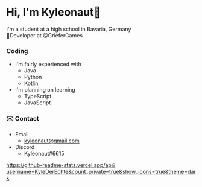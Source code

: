 # Hi, I'm Kyleonaut👋
I'm a student at a high school in Bavaria, Germany  
📝Developer at @GrieferGames
### Coding
- I'm fairly experienced with
  - Java
  - Python
  - Kotlin
- I'm planning on learning
  - TypeScript
  - JavaScript
 
  
 ### ✉️ Contact
 - Email
   - kyleonaut@gmail.com
 - Discord
   - Kyleonaut#6615

https://github-readme-stats.vercel.app/api?username=KyleDerEchte&count_private=true&show_icons=true&theme=dark
